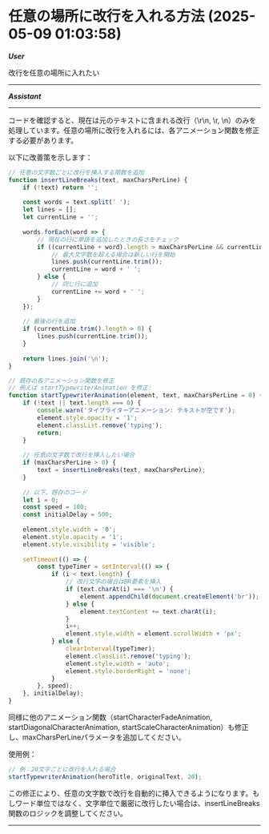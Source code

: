 <!-- Generated by SpecStory -->

# 任意の場所に改行を入れる方法 (2025-05-09 01:03:58)

_**User**_

改行を任意の場所に入れたい

---

_**Assistant**_



---

コードを確認すると、現在は元のテキストに含まれる改行（\r\n, \r, \n）のみを処理しています。任意の場所に改行を入れるには、各アニメーション関数を修正する必要があります。

以下に改善策を示します：

```javascript:js/animetions.js
// 任意の文字数ごとに改行を挿入する関数を追加
function insertLineBreaks(text, maxCharsPerLine) {
    if (!text) return '';
    
    const words = text.split(' ');
    let lines = [];
    let currentLine = '';
    
    words.forEach(word => {
        // 現在の行に単語を追加したときの長さをチェック
        if ((currentLine + word).length > maxCharsPerLine && currentLine.length > 0) {
            // 最大文字数を超える場合は新しい行を開始
            lines.push(currentLine.trim());
            currentLine = word + ' ';
        } else {
            // 同じ行に追加
            currentLine += word + ' ';
        }
    });
    
    // 最後の行を追加
    if (currentLine.trim().length > 0) {
        lines.push(currentLine.trim());
    }
    
    return lines.join('\n');
}

// 既存の各アニメーション関数を修正
// 例えば startTypewriterAnimation を修正:
function startTypewriterAnimation(element, text, maxCharsPerLine = 0) {
    if (!text || text.length === 0) {
        console.warn('タイプライターアニメーション: テキストが空です');
        element.style.opacity = '1';
        element.classList.remove('typing');
        return;
    }
    
    // 任意の文字数で改行を挿入したい場合
    if (maxCharsPerLine > 0) {
        text = insertLineBreaks(text, maxCharsPerLine);
    }
    
    // 以下、既存のコード
    let i = 0;
    const speed = 100;
    const initialDelay = 500;
    
    element.style.width = '0';
    element.style.opacity = '1';
    element.style.visibility = 'visible';
    
    setTimeout(() => {
        const typeTimer = setInterval(() => {
            if (i < text.length) {
                // 改行文字の場合はBR要素を挿入
                if (text.charAt(i) === '\n') {
                    element.appendChild(document.createElement('br'));
                } else {
                    element.textContent += text.charAt(i);
                }
                i++;
                element.style.width = element.scrollWidth + 'px';
            } else {
                clearInterval(typeTimer);
                element.classList.remove('typing');
                element.style.width = 'auto';
                element.style.borderRight = 'none';
            }
        }, speed);
    }, initialDelay);
}
```

同様に他のアニメーション関数（startCharacterFadeAnimation, startDiagonalCharacterAnimation, startScaleCharacterAnimation）も修正し、maxCharsPerLineパラメータを追加してください。

使用例：
```javascript
// 例：20文字ごとに改行を入れる場合
startTypewriterAnimation(heroTitle, originalText, 20);
```

この修正により、任意の文字数で改行を自動的に挿入できるようになります。もしワード単位ではなく、文字単位で厳密に改行したい場合は、insertLineBreaks関数のロジックを調整してください。

---


